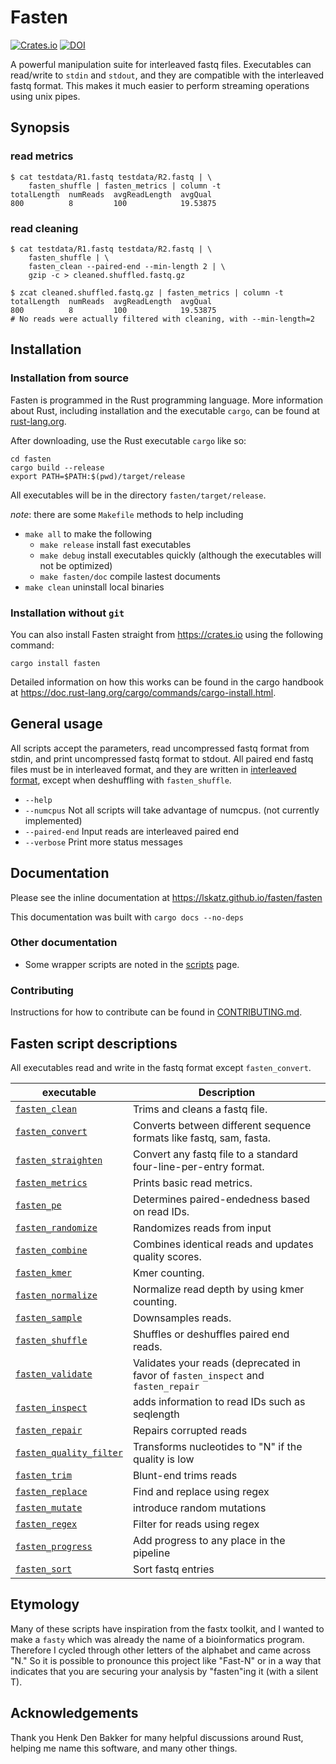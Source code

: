 # Fasten

[![Crates.io](https://img.shields.io/crates/v/fasten)](https://crates.io/crates/fasten)
[![DOI](https://joss.theoj.org/papers/10.21105/joss.06030/status.svg)](https://doi.org/10.21105/joss.06030)

A powerful manipulation suite for interleaved fastq files.
Executables can read/write to `stdin` and `stdout`, and they are compatible with the interleaved fastq format.
This makes it much easier to perform streaming operations using unix pipes.

## Synopsis

### read metrics

    $ cat testdata/R1.fastq testdata/R2.fastq | \
        fasten_shuffle | fasten_metrics | column -t
    totalLength  numReads  avgReadLength  avgQual
    800          8         100            19.53875

### read cleaning

    $ cat testdata/R1.fastq testdata/R2.fastq | \
        fasten_shuffle | \
        fasten_clean --paired-end --min-length 2 | \
        gzip -c > cleaned.shuffled.fastq.gz

    $ zcat cleaned.shuffled.fastq.gz | fasten_metrics | column -t
    totalLength  numReads  avgReadLength  avgQual
    800          8         100            19.53875
    # No reads were actually filtered with cleaning, with --min-length=2

## Installation

### Installation from source

Fasten is programmed in the Rust programming language.  More information about Rust, including installation and the executable `cargo`, can be found at [rust-lang.org](https://www.rust-lang.org).

After downloading, use the Rust executable `cargo` like so:

    cd fasten
    cargo build --release
    export PATH=$PATH:$(pwd)/target/release

All executables will be in the directory `fasten/target/release`.

_note_: there are some `Makefile` methods to help including

* `make all` to make the following
  * `make release` install fast executables
  * `make debug` install executables quickly (although the executables will not be optimized)
  * `make fasten/doc` compile lastest documents
* `make clean` uninstall local binaries

### Installation without `git`

You can also install Fasten straight from <https://crates.io> using the following command:

    cargo install fasten

Detailed information on how this works can be found in the cargo handbook at <https://doc.rust-lang.org/cargo/commands/cargo-install.html>.

## General usage

All scripts accept the parameters, read uncompressed fastq format from stdin, and print uncompressed fastq format to stdout.  All paired end fastq files must be in interleaved format, and they are written in [interleaved format](./docs/file-formats.md), except when deshuffling with `fasten_shuffle`.

* `--help`
* `--numcpus` Not all scripts will take advantage of numcpus. (not currently implemented)
* `--paired-end` Input reads are interleaved paired end
* `--verbose` Print more status messages

## Documentation

Please see the inline documentation at <https://lskatz.github.io/fasten/fasten>

This documentation was built with `cargo docs --no-deps`

### Other documentation

* Some wrapper scripts are noted in the [scripts](./scripts.md) page.

### Contributing

Instructions for how to contribute can be found in [CONTRIBUTING.md](CONTRIBUTING.md).

## Fasten script descriptions

All executables read and write in the fastq format
except `fasten_convert`.

|executable         |Description|
|-------------------|-----------|
|[`fasten_clean`](https://lskatz.github.io/fasten/fasten_clean)     | Trims and cleans a fastq file.|
|[`fasten_convert`](https://lskatz.github.io/fasten/fasten_convert)   | Converts between different sequence formats like fastq, sam, fasta.|
|[`fasten_straighten`](https://lskatz.github.io/fasten/fasten_straighten)| Convert any fastq file to a standard four-line-per-entry format.|
|[`fasten_metrics`](https://lskatz.github.io/fasten/fasten_metrics)   | Prints basic read metrics.|
|[`fasten_pe`](https://lskatz.github.io/fasten/fasten_pe)        | Determines paired-endedness based on read IDs.|
|[`fasten_randomize`](https://lskatz.github.io/fasten/fasten_randomize) | Randomizes reads from input |
|[`fasten_combine`](https://lskatz.github.io/fasten/fasten_combine)   | Combines identical reads and updates quality scores.|
|[`fasten_kmer`](https://lskatz.github.io/fasten/fasten_kmer)      | Kmer counting.|
|[`fasten_normalize`](https://lskatz.github.io/fasten/fasten_normalize)      | Normalize read depth by using kmer counting.|
|[`fasten_sample`](https://lskatz.github.io/fasten/fasten_sample)    | Downsamples reads.|
|[`fasten_shuffle`](https://lskatz.github.io/fasten/fasten_shuffle)   | Shuffles or deshuffles paired end reads.|
|[`fasten_validate`](https://lskatz.github.io/fasten/fasten_validate)  | Validates your reads (deprecated in favor of `fasten_inspect` and `fasten_repair`|
|[`fasten_inspect`](https://lskatz.github.io/fasten/fasten_inspect)  | adds information to read IDs such as seqlength |
|[`fasten_repair`](https://lskatz.github.io/fasten/fasten_repair)  | Repairs corrupted reads |
|[`fasten_quality_filter`](https://lskatz.github.io/fasten/fasten_quality_filter) | Transforms nucleotides to "N" if the quality is low | |
|[`fasten_trim`](https://lskatz.github.io/fasten/fasten_trim)      | Blunt-end trims reads | |
|[`fasten_replace`](https://lskatz.github.io/fasten/fasten_replace)   | Find and replace using regex | |
|[`fasten_mutate`](https://lskatz.github.io/fasten/fasten_mutate)    | introduce random mutations | |
|[`fasten_regex`](https://lskatz.github.io/fasten/fasten_regex)     | Filter for reads using regex | |
|[`fasten_progress`](https://lskatz.github.io/fasten/fasten_progress)  | Add progress to any place in the pipeline | |
|[`fasten_sort`](https://lskatz.github.io/fasten/fasten_sort)  | Sort fastq entries | |

## Etymology

Many of these scripts have inspiration from the fastx toolkit, and I wanted to make a `fasty` which was already the name of a bioinformatics program.
Therefore I cycled through other letters of the alphabet and came across "N."  So it is possible to pronounce this project like "Fast-N" or in a way
that indicates that you are securing your analysis by "fasten"ing it (with a silent T).

## Acknowledgements

Thank you Henk Den Bakker for many helpful discussions around Rust, helping me name this software, and many other things.
